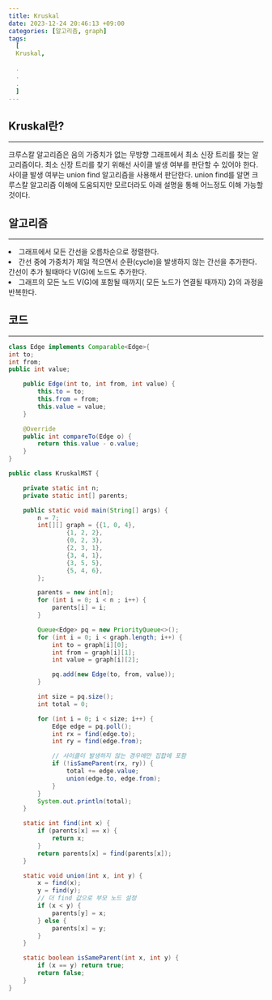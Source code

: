 ```yaml
---
title: Kruskal
date: 2023-12-24 20:46:13 +09:00
categories: [알고리즘, graph]
tags:
  [
  Kruskal,
  
  .
  .
  .
  ]
---
```


## Kruskal란?
___

<p>크루스칼 알고리즘은 음의 가중치가 없는 무방향 그래프에서 최소 신장 트리를 찾는 알고리즘이다. 최소 신장 트리를 찾기 위해선 사이클 발생 여부를 판단할 수 있어야 한다. 사이클 발생 여부는 union find 알고리즘을 사용해서 판단한다. union find를 알면 크루스칼 알고리즘 이해에 도움되지만 모르더라도 아래 설명을 통해 어느정도 이해 가능할 것이다.</p>

## 알고리즘
___

<li>그래프에서 모든 간선을 오름차순으로 정렬한다.</li>
<li>간선 중에 가중치가 제일 적으면서 순환(cycle)을 발생하지 않는 간선을 추가한다.
간선이 추가 될때마다 V(G)에 노드도 추가한다.</li>
<li>그래프의 모든 노드 V(G)에 포함될 때까지( 모든 노드가 연결될 때까지) 2)의 과정을 반복한다.</li>


## 코드
___
```java
class Edge implements Comparable<Edge>{
int to;
int from;
public int value;

    public Edge(int to, int from, int value) {
        this.to = to;
        this.from = from;
        this.value = value;
    }

    @Override
    public int compareTo(Edge o) {
        return this.value - o.value;
    }
}

public class KruskalMST {

    private static int n;
    private static int[] parents;

    public static void main(String[] args) {
        n = 7;
        int[][] graph = {{1, 0, 4},
                {1, 2, 2},
                {0, 2, 3},
                {2, 3, 1},
                {3, 4, 1},
                {3, 5, 5},
                {5, 4, 6},
        };

        parents = new int[n];
        for (int i = 0; i < n ; i++) {
            parents[i] = i;
        }

        Queue<Edge> pq = new PriorityQueue<>();
        for (int i = 0; i < graph.length; i++) {
            int to = graph[i][0];
            int from = graph[i][1];
            int value = graph[i][2];

            pq.add(new Edge(to, from, value));
        }

        int size = pq.size();
        int total = 0;

        for (int i = 0; i < size; i++) {
            Edge edge = pq.poll();
            int rx = find(edge.to);
            int ry = find(edge.from);

            // 사이클이 발생하지 않는 경우에만 집합에 포함
            if (!isSameParent(rx, ry)) {
                total += edge.value;
                union(edge.to, edge.from);
            }
        }
        System.out.println(total);
    }

    static int find(int x) {
        if (parents[x] == x) {
            return x;
        }
        return parents[x] = find(parents[x]);
    }

    static void union(int x, int y) {
        x = find(x);
        y = find(y);
        // 더 find 값으로 부모 노드 설정
        if (x < y) {
            parents[y] = x;
        } else {
            parents[x] = y;
        }
    }

    static boolean isSameParent(int x, int y) {
        if (x == y) return true;
        return false;
    }
}
```


